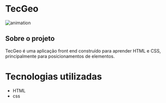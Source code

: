 # TecGeo

![animation](https://github.com/GeovanniSantos/site-tecgeo/blob/master/ProjetoTecGeo/imagens/animação.gif)

## Sobre o projeto

TecGeo é uma aplicação front end construído para aprender HTML e CSS, principalmente para posicionamentos de elementos. 

# Tecnologias utilizadas

- HTML
- css

